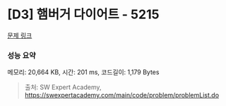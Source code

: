 # [D3] 햄버거 다이어트 - 5215 

[문제 링크](https://swexpertacademy.com/main/code/problem/problemDetail.do?contestProbId=AWT-lPB6dHUDFAVT) 

### 성능 요약

메모리: 20,664 KB, 시간: 201 ms, 코드길이: 1,179 Bytes



> 출처: SW Expert Academy, https://swexpertacademy.com/main/code/problem/problemList.do